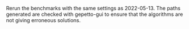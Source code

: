 Rerun the benchmarks with the same settings as 2022-05-13. The paths generated are checked with gepetto-gui to ensure that the algorithms are not giving erroneous solutions.
